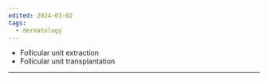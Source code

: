 ```yaml
---
edited: 2024-03-02
tags:
  - dermatology
---
```

- Follicular unit extraction
- Follicular unit transplantation

---
